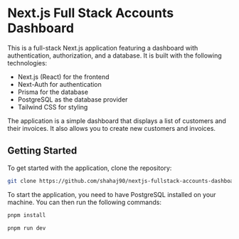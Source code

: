 # Next.js Full Stack Accounts Dashboard

This is a full-stack Next.js application featuring a dashboard with authentication, authorization, and a database. It is built with the following technologies:

- Next.js (React) for the frontend
- Next-Auth for authentication
- Prisma for the database
- PostgreSQL as the database provider
- Tailwind CSS for styling

The application is a simple dashboard that displays a list of customers and their invoices. It also allows you to create new customers and invoices.

## Getting Started

To get started with the application, clone the repository:

```bash
git clone https://github.com/shahaj90/nextjs-fullstack-accounts-dashboard.git
```

To start the application, you need to have PostgreSQL installed on your machine. You can then run the following commands:

```bash
pnpm install
```

```bash
pnpm run dev
```
